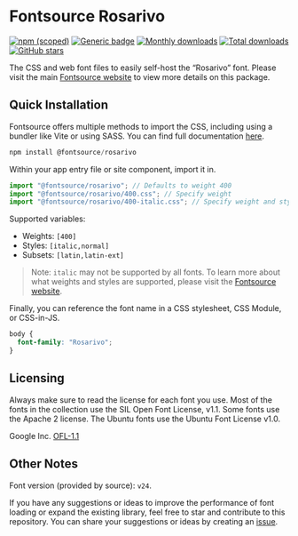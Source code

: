 # Fontsource Rosarivo

[![npm (scoped)](https://img.shields.io/npm/v/@fontsource/rosarivo?color=brightgreen)](https://www.npmjs.com/package/@fontsource/rosarivo) [![Generic badge](https://img.shields.io/badge/fontsource-passing-brightgreen)](https://github.com/fontsource/fontsource) [![Monthly downloads](https://badgen.net/npm/dm/@fontsource/rosarivo)](https://github.com/fontsource/fontsource) [![Total downloads](https://badgen.net/npm/dt/@fontsource/rosarivo)](https://github.com/fontsource/fontsource) [![GitHub stars](https://img.shields.io/github/stars/fontsource/fontsource.svg?style=social&label=Star)](https://github.com/fontsource/fontsource/stargazers)

The CSS and web font files to easily self-host the “Rosarivo” font. Please visit the main [Fontsource website](https://fontsource.org/fonts/rosarivo) to view more details on this package.

## Quick Installation

Fontsource offers multiple methods to import the CSS, including using a bundler like Vite or using SASS. You can find full documentation [here](https://fontsource.org/docs/getting-started/introduction).

```javascript
npm install @fontsource/rosarivo
```

Within your app entry file or site component, import it in.

```javascript
import "@fontsource/rosarivo"; // Defaults to weight 400
import "@fontsource/rosarivo/400.css"; // Specify weight
import "@fontsource/rosarivo/400-italic.css"; // Specify weight and style
```

Supported variables:
- Weights: `[400]`
- Styles: `[italic,normal]`
- Subsets: `[latin,latin-ext]`

> Note: `italic` may not be supported by all fonts. To learn more about what weights and styles are supported, please visit the [Fontsource website](https://fontsource.org/fonts/rosarivo).

Finally, you can reference the font name in a CSS stylesheet, CSS Module, or CSS-in-JS.

```css
body {
  font-family: "Rosarivo";
}
```

## Licensing
Always make sure to read the license for each font you use. Most of the fonts in the collection use the SIL Open Font License, v1.1. Some fonts use the Apache 2 license. The Ubuntu fonts use the Ubuntu Font License v1.0.

Google Inc.
[OFL-1.1](http://scripts.sil.org/OFL)

## Other Notes
Font version (provided by source): `v24`.

If you have any suggestions or ideas to improve the performance of font loading or expand the existing library, feel free to star and contribute to this repository. You can share your suggestions or ideas by creating an [issue](https://github.com/fontsource/fontsource/issues).